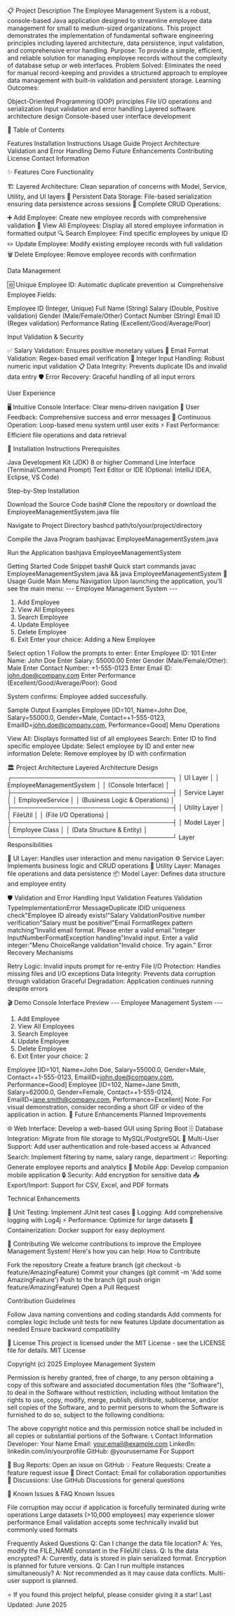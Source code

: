 📋 Project Description
The Employee Management System is a robust, console-based Java application designed to streamline employee data management for small to medium-sized organizations. This project demonstrates the implementation of fundamental software engineering principles including layered architecture, data persistence, input validation, and comprehensive error handling.
Purpose: To provide a simple, efficient, and reliable solution for managing employee records without the complexity of database setup or web interfaces.
Problem Solved: Eliminates the need for manual record-keeping and provides a structured approach to employee data management with built-in validation and persistent storage.
Learning Outcomes:

Object-Oriented Programming (OOP) principles
File I/O operations and serialization
Input validation and error handling
Layered software architecture design
Console-based user interface development

📑 Table of Contents

Features
Installation Instructions
Usage Guide
Project Architecture
Validation and Error Handling
Demo
Future Enhancements
Contributing
License
Contact Information

✨ Features
Core Functionality

🏗️ Layered Architecture: Clean separation of concerns with Model, Service, Utility, and UI layers
💾 Persistent Data Storage: File-based serialization ensuring data persistence across sessions
📝 Complete CRUD Operations:

➕ Add Employee: Create new employee records with comprehensive validation
👀 View All Employees: Display all stored employee information in formatted output
🔍 Search Employee: Find specific employees by unique ID
✏️ Update Employee: Modify existing employee records with full validation
🗑️ Delete Employee: Remove employee records with confirmation



Data Management

🆔 Unique Employee ID: Automatic duplicate prevention
📊 Comprehensive Employee Fields:

Employee ID (Integer, Unique)
Full Name (String)
Salary (Double, Positive validation)
Gender (Male/Female/Other)
Contact Number (String)
Email ID (Regex validation)
Performance Rating (Excellent/Good/Average/Poor)



Input Validation & Security

✅ Salary Validation: Ensures positive monetary values
📧 Email Format Validation: Regex-based email verification
🔢 Integer Input Handling: Robust numeric input validation
📋 Data Integrity: Prevents duplicate IDs and invalid data entry
🛡️ Error Recovery: Graceful handling of all input errors

User Experience

🖥️ Intuitive Console Interface: Clear menu-driven navigation
💬 User Feedback: Comprehensive success and error messages
🔄 Continuous Operation: Loop-based menu system until user exits
⚡ Fast Performance: Efficient file operations and data retrieval

🚀 Installation Instructions
Prerequisites

Java Development Kit (JDK) 8 or higher
Command Line Interface (Terminal/Command Prompt)
Text Editor or IDE (Optional: IntelliJ IDEA, Eclipse, VS Code)

Step-by-Step Installation

Download the Source Code
bash# Clone the repository or download the EmployeeManagementSystem.java file

Navigate to Project Directory
bashcd path/to/your/project/directory

Compile the Java Program
bashjavac EmployeeManagementSystem.java

Run the Application
bashjava EmployeeManagementSystem


Getting Started Code Snippet
bash# Quick start commands
javac EmployeeManagementSystem.java && java EmployeeManagementSystem
📖 Usage Guide
Main Menu Navigation
Upon launching the application, you'll see the main menu:
--- Employee Management System ---
1. Add Employee
2. View All Employees
3. Search Employee
4. Update Employee
5. Delete Employee
6. Exit
Enter your choice:
Adding a New Employee

Select option 1
Follow the prompts to enter:
Enter Employee ID: 101
Enter Name: John Doe
Enter Salary: 55000.00
Enter Gender (Male/Female/Other): Male
Enter Contact Number: +1-555-0123
Enter Email ID: john.doe@company.com
Enter Performance (Excellent/Good/Average/Poor): Good

System confirms: Employee added successfully.

Sample Output Examples
Employee [ID=101, Name=John Doe, Salary=55000.0, Gender=Male, 
         Contact=+1-555-0123, EmailID=john.doe@company.com, Performance=Good]
Menu Operations

View All: Displays formatted list of all employees
Search: Enter ID to find specific employee
Update: Select employee by ID and enter new information
Delete: Remove employee by ID with confirmation

🏛️ Project Architecture
Layered Architecture Design
┌─────────────────────────────────────┐
│           UI Layer                  │
│    EmployeeManagementSystem         │
│    (Console Interface)              │
├─────────────────────────────────────┤
│         Service Layer               │
│      EmployeeService                │
│    (Business Logic & Operations)    │
├─────────────────────────────────────┤
│        Utility Layer                │
│         FileUtil                    │
│    (File I/O Operations)            │
├─────────────────────────────────────┤
│         Model Layer                 │
│        Employee Class               │
│    (Data Structure & Entity)        │
└─────────────────────────────────────┘
Layer Responsibilities

📱 UI Layer: Handles user interaction and menu navigation
⚙️ Service Layer: Implements business logic and CRUD operations
🔧 Utility Layer: Manages file operations and data persistence
📦 Model Layer: Defines data structure and employee entity

🛡️ Validation and Error Handling
Input Validation Features
Validation TypeImplementationError MessageDuplicate IDID uniqueness check"Employee ID already exists!"Salary ValidationPositive number verification"Salary must be positive!"Email FormatRegex pattern matching"Invalid email format. Please enter a valid email."Integer InputNumberFormatException handling"Invalid input. Enter a valid integer:"Menu ChoiceRange validation"Invalid choice. Try again."
Error Recovery Mechanisms

Retry Logic: Invalid inputs prompt for re-entry
File I/O Protection: Handles missing files and I/O exceptions
Data Integrity: Prevents data corruption through validation
Graceful Degradation: Application continues running despite errors

🎬 Demo
Console Interface Preview
--- Employee Management System ---
1. Add Employee
2. View All Employees
3. Search Employee
4. Update Employee
5. Delete Employee
6. Exit
Enter your choice: 2

Employee [ID=101, Name=John Doe, Salary=55000.0, Gender=Male, 
         Contact=+1-555-0123, EmailID=john.doe@company.com, Performance=Good]
Employee [ID=102, Name=Jane Smith, Salary=62000.0, Gender=Female, 
         Contact=+1-555-0124, EmailID=jane.smith@company.com, Performance=Excellent]
Note: For visual demonstration, consider recording a short GIF or video of the application in action.
🚀 Future Enhancements
Planned Improvements

🌐 Web Interface: Develop a web-based GUI using Spring Boot
🗄️ Database Integration: Migrate from file storage to MySQL/PostgreSQL
👥 Multi-User Support: Add user authentication and role-based access
📊 Advanced Search: Implement filtering by name, salary range, department
📈 Reporting: Generate employee reports and analytics
📱 Mobile App: Develop companion mobile application
🔒 Security: Add encryption for sensitive data
📤 Export/Import: Support for CSV, Excel, and PDF formats

Technical Enhancements

🔧 Unit Testing: Implement JUnit test cases
📝 Logging: Add comprehensive logging with Log4j
⚡ Performance: Optimize for large datasets
🐳 Containerization: Docker support for easy deployment

🤝 Contributing
We welcome contributions to improve the Employee Management System! Here's how you can help:
How to Contribute

Fork the repository
Create a feature branch (git checkout -b feature/AmazingFeature)
Commit your changes (git commit -m 'Add some AmazingFeature')
Push to the branch (git push origin feature/AmazingFeature)
Open a Pull Request

Contribution Guidelines

Follow Java naming conventions and coding standards
Add comments for complex logic
Include unit tests for new features
Update documentation as needed
Ensure backward compatibility

📄 License
This project is licensed under the MIT License - see the LICENSE file for details.
MIT License

Copyright (c) 2025 Employee Management System

Permission is hereby granted, free of charge, to any person obtaining a copy
of this software and associated documentation files (the "Software"), to deal
in the Software without restriction, including without limitation the rights
to use, copy, modify, merge, publish, distribute, sublicense, and/or sell
copies of the Software, and to permit persons to whom the Software is
furnished to do so, subject to the following conditions:

The above copyright notice and this permission notice shall be included in all
copies or substantial portions of the Software.
📞 Contact Information
Developer: Your Name
Email: your.email@example.com
LinkedIn: linkedin.com/in/yourprofile
GitHub: @yourusername
For Support

🐛 Bug Reports: Open an issue on GitHub
💡 Feature Requests: Create a feature request issue
📧 Direct Contact: Email for collaboration opportunities
💬 Discussions: Use GitHub Discussions for general questions


🔧 Known Issues & FAQ
Known Issues

File corruption may occur if application is forcefully terminated during write operations
Large datasets (>10,000 employees) may experience slower performance
Email validation accepts some technically invalid but commonly used formats

Frequently Asked Questions
Q: Can I change the data file location?
A: Yes, modify the FILE_NAME constant in the FileUtil class.
Q: Is the data encrypted?
A: Currently, data is stored in plain serialized format. Encryption is planned for future versions.
Q: Can I run multiple instances simultaneously?
A: Not recommended as it may cause data conflicts. Multi-user support is planned.

⭐ If you found this project helpful, please consider giving it a star!
Last Updated: June 2025
